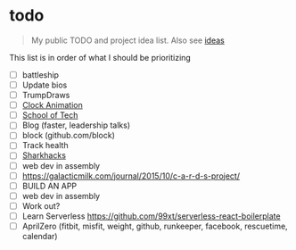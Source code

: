 # todo
> My public TODO and project idea list. Also see [ideas](https://github.com/grant/ideas)

This list is in order of what I should be prioritizing

- [ ] battleship
- [ ] Update bios
- [ ] TrumpDraws
- [ ] [Clock Animation](https://github.com/grant/a-moment)
- [ ] [School of Tech](https://github.com/grant/school-of-tech)
- [ ] Blog (faster, leadership talks)
- [ ] block (github.com/block)
- [ ] Track health
- [ ] [Sharkhacks](https://github.com/grant/sharkhacks5000)
- [ ] web dev in assembly
- [ ] https://galacticmilk.com/journal/2015/10/c-a-r-d-s-project/
- [ ] BUILD AN APP
- [ ] web dev in assembly
- [ ] Work out?
- [ ] Learn Serverless https://github.com/99xt/serverless-react-boilerplate
- [ ] AprilZero (fitbit, misfit, weight, github, runkeeper, facebook, rescuetime, calendar)
